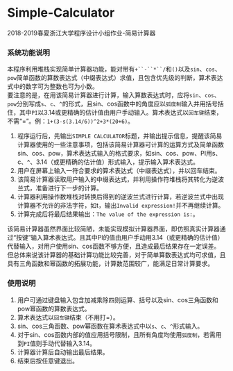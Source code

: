 # Simple-Calculator
2018-2019春夏浙江大学程序设计小组作业-简易计算器

### 系统功能说明
本程序利用堆栈实现简单计算器功能，能对带有`+``-``*``/`和`()`以及`sin`、`cos`、`pow`简单函数的算数表达式（中缀表达式）求值，且包含优先级的判断，算术表达式中的数字可为整数也可为小数。  
要注意的是，在用该简易计算器进行计算，输入算数表达式时，应将`sin`、`cos`、`pow`分别写成`s`、`c`、`^`的形式，且sin、cos函数中的角度应以`弧度制`输入并用括号括住，其中`PI`以3.14或更精确的估计值由用户手动输入。算术表达式以`回车键`结束，不需“=”。例：`1+(3-s(3.14/6))^2+3*(20+6)`。

1.	程序运行后，先输出`SIMPLE CALCULATOR`标题，并输出提示信息，提醒该简易计算器使用的一些注意事项，包括该简易计算器可计算的运算方式及简单函数sin、cos、pow，算术表达式输入的格式要求，如sin、cos、pow、PI用s、c、^、3.14（或更精确的估计值）形式输入，提示输入算术表达式。  
2.	用户在屏幕上输入一符合要求的算术表达式（中缀表达式），并以回车结束。  
3.	该简易计算器读取用户输入的中缀表达式，并利用操作符堆栈将其转化为逆波兰式，准备进行下一步的计算。  
4.	计算器利用操作数堆栈对转换后得到的逆波兰式进行计算，若逆波兰式中出现计算器不允许的非法字符，如t，输出`Invalid expression!`并不再继续计算。  
5.	计算完成后将最后结果输出：`The value of the expression is:`。  

该简易计算器虽然界面比较简陋，未能实现模拟计算器界面，即仿照真实计算器通过“按键”输入算术表达式。且其中PI的值由用户手动用3.14（或更精确的估计值）代替输入，对用户使用sin、cos函数不够方便，且造成最后结果存在一定误差。但总体来说该计算器的基础计算功能比较完善，对于简单算数表达式均可求值，且具有三角函数和幂函数的拓展功能，计算数范围较广，能满足日常计算要求。

### 使用说明
1.	用户可通过键盘输入包含加减乘除四则运算、括号以及sin、cos三角函数和pow幂函数的算数表达式。  
2.	算术表达式以`回车键`结束（不用打=）。  
3.	sin、cos三角函数、pow幂函数在算术表达式中以`s`、`c`、`^`形式输入。  
4.	对于sin、cos函数内部的值应用括号限制，且所有角度均使用`弧度制`，若需用到`PI`值则手动代替输入3.14。  
5.	计算器计算后自动输出最后结果。  
6.	结束后按任意键退出。  

